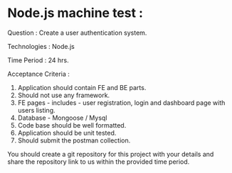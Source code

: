 # Node.js machine test          :       

 Question         :      Create a user authentication system.

 Technologies  :      Node.js

 Time   Period   :      24 hrs.
 
 Acceptance Criteria :  

1. Application should contain FE and BE parts.
2. Should not use any framework.
3. FE pages - includes - user registration, login and dashboard page with users listing.
4. Database - Mongoose / Mysql
5. Code base should be well formatted.
6. Application should be unit tested.
7. Should submit the postman collection.


You should create a git repository for this project with your details and share the repository link to us within the provided time period.
